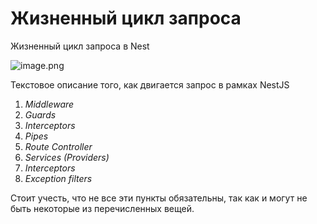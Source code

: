 # Жизненный цикл запроса

Жизненный цикл запроса в Nest

![image.png](image.png)


Текстовое описание того, как двигается запрос в рамках NestJS

1. _Middleware_
2. _Guards_
3. _Interceptors_
4. _Pipes_
5. _Route Controller_
6. _Services (Providers)_
7. _Interceptors_
8. _Exception filters_

Стоит учесть, что не все эти пункты обязательны, так как и могут не быть некоторые из перечисленных вещей.
